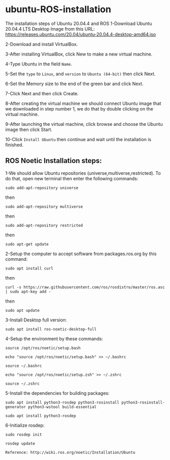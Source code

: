 # ubuntu-ROS-installation
The installation steps of Ubuntu 20.04.4 and ROS
1-Download Ubuntu 20.04.4 LTS Desktop Image from this URL: https://releases.ubuntu.com/20.04/ubuntu-20.04.4-desktop-amd64.iso

2-Download and install VirtualBox.

3-After installing VirtualBox, click New to make a new virtual machine.

4-Type Ubuntu in the field `Name`.

5-Set the `type` to `Linux`, and `version` to `Ubuntu (64-bit)` then click Next.

6-Set the Memory size to the end of the green bar and click Next.

7-Click Next and then click Create.

8-After creating the virtual machine we should connect Ubuntu image that we downloaded in step number 1, we do that by double clicking on the virtual machine.

9-After launching the virtual machine, click browse and choose the Ubuntu image then click Start.

10-Click `Install Ubuntu` then continue and wait until the installation is finished.

## ROS Noetic Installation steps:

1-We should allow Ubuntu repositories (universe,multiverse,restricted). To do that, open new terminal then enter the following commands:
```
sudo add-apt-repository universe
```
then
```
sudo add-apt-repository multiverse
```
then
```
sudo add-apt-repository restricted
```
then
```
sudo apt-get update
```
2-Setup the computer to accept software from packages.ros.org by this command:
```
sudo apt install curl 
```
then
```
curl -s https://raw.githubusercontent.com/ros/rosdistro/master/ros.asc | sudo apt-key add -
```
then
```
sudo apt update
```
3-Install Desktop full version:
```
sudo apt install ros-noetic-desktop-full
```
4-Setup the environment by these commands:
```
source /opt/ros/noetic/setup.bash
```
```
echo "source /opt/ros/noetic/setup.bash" >> ~/.bashrc
```
```
source ~/.bashrc
```
```
echo "source /opt/ros/noetic/setup.zsh" >> ~/.zshrc
```
```
source ~/.zshrc
```
5-Install the dependencies for building packages:
```
sudo apt install python3-rosdep python3-rosinstall python3-rosinstall-generator python3-wstool build-essential
```
```
sudo apt install python3-rosdep
```
6-Initialize rosdep:
```
sudo rosdep init
```
```
rosdep update
```
```
Reference: http://wiki.ros.org/noetic/Installation/Ubuntu
```
